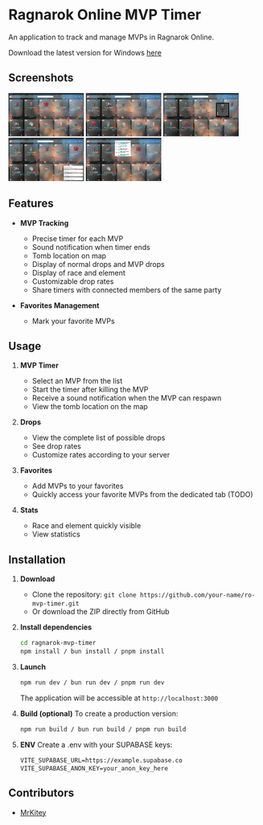 # Ragnarok Online MVP Timer

An application to track and manage MVPs in Ragnarok Online.

Download the latest version for Windows [here](https://github.com/TekiDev42/ragnarok-mvp-tracker/releases/)

## Screenshots

[![Image 1](./images-preview/mini-1.png)](./images-preview/1.png)
[![Image 2](./images-preview/mini-2.png)](./images-preview/2.png)
[![Image 3](./images-preview/mini-3.png)](./images-preview/3.png)
[![Image 4](./images-preview/mini-4.png)](./images-preview/4.png)
[![Image 5](./images-preview/mini-5.png)](./images-preview/5.png)

## Features

- **MVP Tracking**
  - Precise timer for each MVP
  - Sound notification when timer ends
  - Tomb location on map
  - Display of normal drops and MVP drops
  - Display of race and element
  - Customizable drop rates
  - Share timers with connected members of the same party

- **Favorites Management**
  - Mark your favorite MVPs

## Usage

1. **MVP Timer**
   - Select an MVP from the list
   - Start the timer after killing the MVP
   - Receive a sound notification when the MVP can respawn
   - View the tomb location on the map

2. **Drops**
   - View the complete list of possible drops
   - See drop rates
   - Customize rates according to your server

3. **Favorites**
   - Add MVPs to your favorites
   - Quickly access your favorite MVPs from the dedicated tab (TODO)

3. **Stats**
   - Race and element quickly visible
   - View statistics

## Installation
1. **Download**
   - Clone the repository: `git clone https://github.com/your-name/ro-mvp-timer.git`
   - Or download the ZIP directly from GitHub

2. **Install dependencies**
   ```bash
   cd ragnarok-mvp-timer
   npm install / bun install / pnpm install
   
   ```

3. **Launch**
   ```bash
   npm run dev / bun run dev / pnpm run dev
   ```
   The application will be accessible at `http://localhost:3000`

4. **Build (optional)**
   To create a production version:
   ```bash
   npm run build / bun run build / pnpm run build
   ```
5. **ENV**
   Create a .env with your SUPABASE keys:
   ```
   VITE_SUPABASE_URL=https://example.supabase.co
   VITE_SUPABASE_ANON_KEY=your_anon_key_here
   ```


## Contributors
- [MrKitey](https://github.com/TekiDev42)